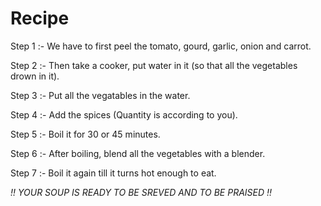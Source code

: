 # Recipe
Step 1 :- We have to first peel the tomato, gourd, garlic, onion and carrot.

Step 2 :- Then take a cooker, put water in it (so that all the vegetables drown in it).

Step 3 :- Put all the vegatables in the water.

Step 4 :- Add the spices (Quantity is according to you).

Step 5 :- Boil it for 30 or 45 minutes.

Step 6 :- After boiling, blend all the vegetables with a blender.

Step 7 :- Boil it again till it turns hot enough to eat.

*!! YOUR SOUP IS READY TO BE SREVED AND TO BE PRAISED !!*